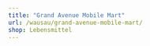 ```yaml
---
title: "Grand Avenue Mobile Mart"
url: /wausau/grand-avenue-mobile-mart/
shop: Lebensmittel
---
```

